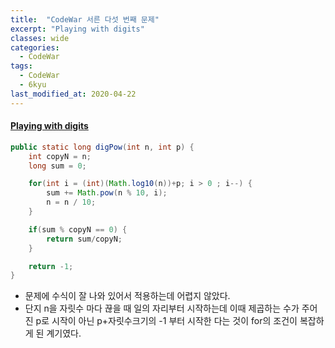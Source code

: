 ```yaml
---
title:  "CodeWar 서른 다섯 번째 문제"
excerpt: "Playing with digits"
classes: wide
categories:
  - CodeWar
tags:
  - CodeWar
  - 6kyu
last_modified_at: 2020-04-22
---
```


#### [Playing with digits](https://www.codewars.com/kata/5552101f47fc5178b1000050)

```java
public static long digPow(int n, int p) {
    int copyN = n;
    long sum = 0;

    for(int i = (int)(Math.log10(n))+p; i > 0 ; i--) {
        sum += Math.pow(n % 10, i);
        n = n / 10;
    }

    if(sum % copyN == 0) {
        return sum/copyN;
    }

    return -1;
}
```

* 문제에 수식이 잘 나와 있어서 적용하는데 어렵지 않았다.
* 단지 n을 자릿수 마다 끊을 때 일의 자리부터 시작하는데 이때 제곱하는 수가 주어진 p로 시작이 아닌 p+자릿수크기의 -1 부터 시작한 다는 것이 for의 조건이 복잡하게 된 계기였다.

